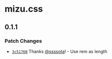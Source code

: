 # mizu.css

## 0.1.1

### Patch Changes

- [`3c51760`](https://github.com/ssssota/mizu.css/commit/3c517606e4d1fae71785224502cb6a7be974fd7d) Thanks [@ssssota](https://github.com/ssssota)! - Use rem as length
